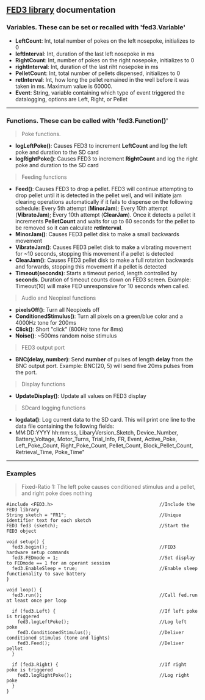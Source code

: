 ## [FED3 library](https://github.com/KravitzLabDevices/FED3_library) documentation

### Variables.  These can be set or recalled with 'fed3.Variable'
- **LeftCount**: Int, total number of pokes on the left nosepoke, initializes to 0 
- **leftInterval**: Int, duration of the last left nosepoke in ms
- **RightCount**: Int, number of pokes on the right nosepoke, initializes to 0 
- **rightInterval**: Int, duration of the last riht nosepoke in ms
- **PelletCount**: Int, total number of pellets dispensed, initializes to 0
- **retInterval**: Int, how long the pellet remained in the well before it was taken in ms. Maximum value is 60000.
- **Event**: String, variable containing which type of event triggered the datalogging, options are Left, Right, or Pellet

---
  
### Functions. These can be called with 'fed3.Function()'
> Poke functions.  
- **logLeftPoke()**: Causes FED3 to increment **LeftCount** and log the left poke and duration to the SD card
- **logRightPoke()**: Causes FED3 to increment **RightCount** and log the right poke and duration to the SD card

> Feeding functions
- **Feed()**: Causes FED3 to drop a pellet. FED3 will continue attempting to drop pellet until it is detected in the pellet well, and will initiate jam clearing operations automatically if it fails to dispense on the following schedule: Every 5th attempt (**MinorJam**); Every 10th attempt (**VibrateJam**); Every 10th attempt (**ClearJam**). Once it detects a pellet it increments **PelletCount** and waits for up to 60 seconds for the pellet to be removed so it can calculate **retInterval**.  
- **MinorJam()**: Causes FED3 pellet disk to make a small backwards movement 
- **VibrateJam()**: Causes FED3 pellet disk to make a vibrating movement for ~10 seconds, stopping this movement if a pellet is detected
- **ClearJam()**: Causes FED3 pellet disk to make a full rotation backwards and forwards, stopping this movement if a pellet is detected
- **Timeout(seconds)**: Starts a timeout period, length controlled by **seconds**.  Duration of timeout counts down on FED3 screen. Example: Timeout(10) will make FED unresponsive for 10 seconds when called.

> Audio and Neopixel functions
- **pixelsOff()**: Turn all Neopixels off
- **ConditionedStimulus()**: Turn all pixels on a green/blue color and a 4000Hz tone for 200ms
- **Click()**: Short "click" (800Hz tone for 8ms)
- **Noise()**: ~500ms random noise stimulus

> FED3 output port
- **BNC(delay, number)**: Send **number** of pulses of length **delay** from the BNC output port. Example: BNC(20, 5) will send five 20ms pulses from the port. 

> Display functions
- **UpdateDisplay()**: Update all values on FED3 display

> SDcard logging functions
- **logdata()**: Log current data to the SD card. This will print one line to the data file containing the following fields:
- MM:DD:YYYY hh:mm:ss, LibaryVersion_Sketch, Device_Number, Battery_Voltage, Motor_Turns, Trial_Info, FR, Event, Active_Poke, Left_Poke_Count, Right_Poke_Count, Pellet_Count, Block_Pellet_Count, Retrieval_Time, Poke_Time"

---

### Examples
> Fixed-Ratio 1: The left poke causes conditioned stimulus and a pellet, and right poke does nothing 

```
#include <FED3.h>                                       //Include the FED3 library 
String sketch = "FR1";                                  //Unique identifier text for each sketch
FED3 fed3 (sketch);                                     //Start the FED3 object

void setup() {
  fed3.begin();                                         //FED3 hardware setup commands
  fed3.FEDmode = 1;                                     //Set display to FEDmode == 1 for an operant session
  fed3.EnableSleep = true;                              //Enable sleep functionality to save battery
}

void loop() {
  fed3.run();                                           //Call fed.run at least once per loop

  if (fed3.Left) {                                      //If left poke is triggered
    fed3.logLeftPoke();                                 //Log left poke
    fed3.ConditionedStimulus();                         //Deliver conditioned stimulus (tone and lights)
    fed3.Feed();                                        //Deliver pellet
  }
  
  if (fed3.Right) {                                     //If right poke is triggered
    fed3.logRightPoke();                                //Log right poke
  }
}
```
